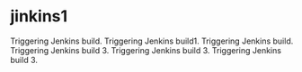 # jinkins1
 
Triggering Jenkins build.
Triggering Jenkins build1.
Triggering Jenkins build.
Triggering Jenkins build 3.
Triggering Jenkins build 3.
Triggering Jenkins build 3.
